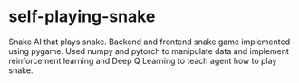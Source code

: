 # self-playing-snake


Snake AI that plays snake. Backend and frontend snake game implemented using pygame. Used numpy and pytorch to manipulate data and implement reinforcement learning and Deep Q Learning to teach agent how to play snake.
